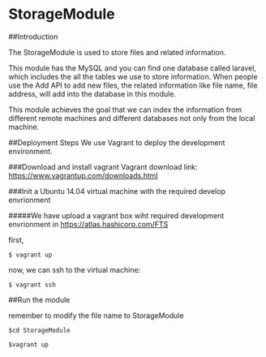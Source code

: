 # StorageModule

##Introduction

The StorageModule is used to store files and related information. 

This module has the MySQL and you can find one database called laravel, which includes the all the tables we use to store information. When people use the Add API to add new files, the related information like file name, file address, will add into the database in this module.

This module achieves the goal that we can index the information from different remote machines and different databases not only from the local machine.

##Deployment Steps
We use Vagrant to deploy the development environment.

###Download and install vagrant
Vagrant download link: https://www.vagrantup.com/downloads.html

###Init a Ubuntu 14.04 virtual machine with the required develop envrionment

#####We have upload a vagrant box wiht required development envrionment in https://atlas.hashicorp.com/FTS

first, 
```
$ vagrant up
```
now, we can ssh to the virtual machine:
```
$ vagrant ssh
```

##Run the module

remember to modify the file name to StorageModule
```
$cd StorageModule
```
```
$vagrant up
```

